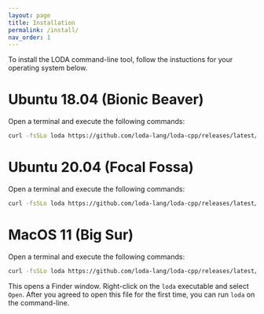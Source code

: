 ```yaml
---
layout: page
title: Installation
permalink: /install/
nav_order: 1
---
```


To install the LODA command-line tool, follow the instuctions for your operating system below.

# Ubuntu 18.04 (Bionic Beaver)

Open a terminal and execute the following commands:

```bash
curl -fsSLo loda https://github.com/loda-lang/loda-cpp/releases/latest/download/loda-ubuntu-18 && chmod u+x loda
```

# Ubuntu 20.04 (Focal Fossa)

Open a terminal and execute the following commands:

```bash
curl -fsSLo loda https://github.com/loda-lang/loda-cpp/releases/latest/download/loda-ubuntu-20 && chmod u+x loda
```

# MacOS 11 (Big Sur)

Open a terminal and execute the following commands:

```bash
curl -fsSLo loda https://github.com/loda-lang/loda-cpp/releases/latest/download/loda-macos-11 && chmod u+x loda && open .
```

This opens a Finder window. Right-click on the `loda` executable and select `Open`. After you agreed to open this file for the first time, you can run `loda` on the command-line.

